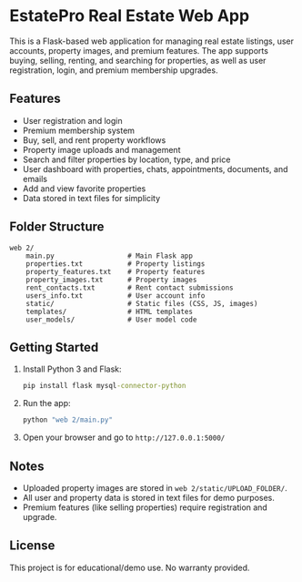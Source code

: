 # EstatePro Real Estate Web App

This is a Flask-based web application for managing real estate listings, user accounts, property images, and premium features. The app supports buying, selling, renting, and searching for properties, as well as user registration, login, and premium membership upgrades.

## Features
- User registration and login
- Premium membership system
- Buy, sell, and rent property workflows
- Property image uploads and management
- Search and filter properties by location, type, and price
- User dashboard with properties, chats, appointments, documents, and emails
- Add and view favorite properties
- Data stored in text files for simplicity

## Folder Structure
```
web 2/
    main.py                  # Main Flask app
    properties.txt           # Property listings
    property_features.txt    # Property features
    property_images.txt      # Property images
    rent_contacts.txt        # Rent contact submissions
    users_info.txt           # User account info
    static/                  # Static files (CSS, JS, images)
    templates/               # HTML templates
    user_models/             # User model code
```

## Getting Started
1. Install Python 3 and Flask:
   ```cmd
   pip install flask mysql-connector-python
   ```
2. Run the app:
   ```cmd
   python "web 2/main.py"
   ```
3. Open your browser and go to `http://127.0.0.1:5000/`

## Notes
- Uploaded property images are stored in `web 2/static/UPLOAD_FOLDER/`.
- All user and property data is stored in text files for demo purposes.
- Premium features (like selling properties) require registration and upgrade.

## License
This project is for educational/demo use. No warranty provided.
